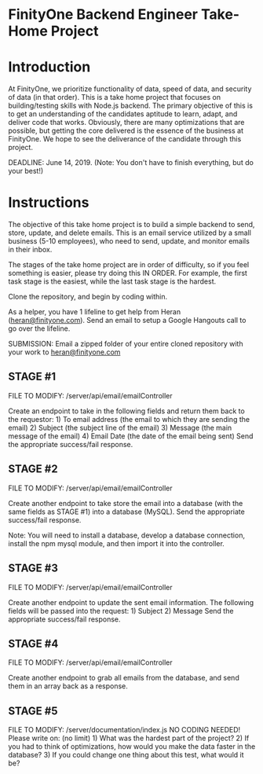 # FinityOne Backend Engineer Take-Home Project

  # Introduction

  At FinityOne, we prioritize functionality of data, speed of data, and security of data (in that order). This is a take home project that
  focuses on building/testing skills with Node.js backend. The primary objective of this is to get an understanding of the candidates aptitude
  to learn, adapt, and deliver code that works. Obviously, there are many optimizations that are possible, but getting the core delivered is
  the essence of the business at FinityOne. We hope to see the deliverance of the candidate through this project.

  DEADLINE: June 14, 2019. (Note: You don't have to finish everything, but do your best!)

  # Instructions

  The objective of this take home project is to build a simple backend to send, store, update, and delete emails. This is an email service utilized by
  a small business (5-10 employees), who need to send, update, and monitor emails in their inbox.

  The stages of the take home project are in order of difficulty, so if you feel something is easier, please try doing this IN ORDER. For example,
  the first task stage is the easiest, while the last task stage is the hardest.

  Clone the repository, and begin by coding within.

  As a helper, you have 1 lifeline to get help from Heran (heran@finityone.com). Send an email to setup a Google Hangouts call to go over the lifeline.

  SUBMISSION: Email a zipped folder of your entire cloned repository with your work to heran@finityone.com

## STAGE #1

  FILE TO MODIFY: /server/api/email/emailController

  Create an endpoint to take in the following fields and return them back to the requestor:
    1) To email address (the email to which they are sending the email)
    2) Subject (the subject line of the email)
    3) Message (the main message of the email)
    4) Email Date (the date of the email being sent)
  Send the appropriate success/fail response.


## STAGE #2

  FILE TO MODIFY: /server/api/email/emailController

  Create another endpoint to take store the email into a database (with the same fields as STAGE #1) into a database (MySQL).
  Send the appropriate success/fail response.

  Note: You will need to install a database, develop a database connection, install the npm mysql module, and then import it into the controller.

## STAGE #3

  FILE TO MODIFY: /server/api/email/emailController

  Create another endpoint to update the sent email information. The following fields will be passed into the request:
    1) Subject
    2) Message
  Send the appropriate success/fail response.

## STAGE #4

  FILE TO MODIFY: /server/api/email/emailController

  Create another endpoint to grab all emails from the database, and send them in an array back as a response.


## STAGE #5

  FILE TO MODIFY: /server/documentation/index.js
  NO CODING NEEDED! Please write on: (no limit)
    1) What was the hardest part of the project?
    2) If you had to think of optimizations, how would you make the data faster in the database?
    3) If you could change one thing about this test, what would it be?

